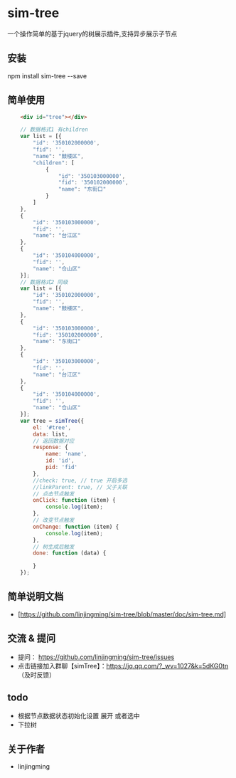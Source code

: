 # sim-tree
一个操作简单的基于jquery的树展示插件,支持异步展示子节点

## 安装
npm install sim-tree --save

## 简单使用
```html
    <div id="tree"></div>
```
```js
    // 数据格式1 有children
    var list = [{
        "id": '350102000000',
        "fid": '',
        "name": "鼓楼区",
        "children": [
            {
                "id": '350103000000',
                "fid": '350102000000',
                "name": "东街口"
            }
        ]
    },
    {
        "id": '350103000000',
        "fid": '',
        "name": "台江区"
    },
    {
        "id": '350104000000',
        "fid": '',
        "name": "仓山区"
    }];
    // 数据格式2 同级
    var list = [{
        "id": '350102000000',
        "fid": '',
        "name": "鼓楼区",
    },
    {
        "id": '350103000000',
        "fid": '350102000000',
        "name": "东街口"
    },
    {
        "id": '350103000000',
        "fid": '',
        "name": "台江区"
    },
    {
        "id": '350104000000',
        "fid": '',
        "name": "仓山区"
    }];
    var tree = simTree({
        el: '#tree',
        data: list,
        // 返回数据对应
        response: {
            name: 'name', 
            id: 'id',
            pid: 'fid'
        },
        //check: true, // true 开启多选
        //linkParent: true, // 父子关联
        // 点击节点触发
        onClick: function (item) {
            console.log(item);
        },
        // 改变节点触发
        onChange: function (item) {
            console.log(item);
        },
        // 树生成后触发
        done: function (data) {

        }
    });
```
## 简单说明文档
- [https://github.com/linjingming/sim-tree/blob/master/doc/sim-tree.md]

## 交流 & 提问
- 提问： https://github.com/linjingming/sim-tree/issues
- 点击链接加入群聊【simTree】：https://jq.qq.com/?_wv=1027&k=5dKG0tn （及时反馈）

## todo
- 根据节点数据状态初始化设置 展开 或者选中
- 下拉树

## 关于作者
- linjingming